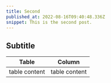 ```yaml
---
title: Second
published_at: 2022-08-16T09:40:48.336Z
snippet: This is the second post.
---
```


## Subtitle

| Table         | Column        |
| ------------- | ------------- |
| table content | table content |
